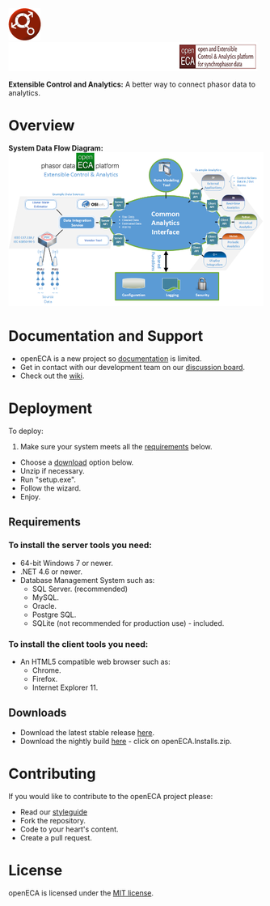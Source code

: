 ![Logo](https://raw.githubusercontent.com/GridProtectionAlliance/openECA/master/readme%20files/openECA.png) ![openECA Logo](https://raw.githubusercontent.com/GridProtectionAlliance/openECA/master/readme%20files/openECA-UpBanner.png)

**Extensible Control and Analytics:**
A better way to connect phasor data to analytics.


# Overview
**System Data Flow Diagram:**
![Overview Picture](https://raw.githubusercontent.com/GridProtectionAlliance/openECA/master/Source/Documentation/readme%20files/System%20Data%20Flow%20Diagram.png)

# Documentation and Support
* openECA is a new project so [documentation](https://github.com/GridProtectionAlliance/openECA/tree/master/Source/Documentation) is limited.
* Get in contact with our development team on our [discussion board](http://discussions.gridprotectionalliance.org/c/gpa-products/openeca).
* Check out the [wiki](https://gridprotectionalliance.org/wiki/doku.php?id=openeca:overview).

# Deployment

To deploy:
1. Make sure your system meets all the [requirements](#requirements) below.
* Choose a [download](#downloads) option below.
* Unzip if necessary.
* Run "setup.exe".
* Follow the wizard.
* Enjoy.

## Requirements
### To install the server tools you need:
* 64-bit Windows 7 or newer.
* .NET 4.6 or newer.
* Database Management System such as:
  * SQL Server. (recommended)
  * MySQL.
  * Oracle.
  * Postgre SQL.
  * SQLite (not recommended for production use) - included.

### To install the client tools you need:
* An HTML5 compatible web browser such as:
  * Chrome.
  * Firefox.
  * Internet Explorer 11.

## Downloads
* Download the latest stable release [here](https://github.com/GridProtectionAlliance/openECA/releases).
* Download the nightly build [here](http://www.gridprotectionalliance.org/nightlybuilds/openECA/Beta/) - click on openECA.Installs.zip.

# Contributing
If you would like to contribute to the openECA project please:
* Read our [styleguide](https://www.gridprotectionalliance.org/docs/GPA_Coding_Guidelines_2011_03.pdf)
* Fork the repository.
* Code to your heart's content.
* Create a pull request.

# License
openECA is licensed under the [MIT license](https://opensource.org/licenses/MIT).
